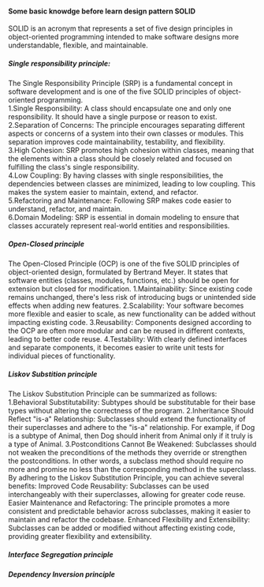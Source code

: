 #### Some basic knowdge before learn design pattern SOLID
SOLID is an acronym that represents a set of five design principles in object-oriented programming intended to make software designs more understandable, flexible, and maintainable.           
##### Single responsibility principle: 
The Single Responsibility Principle (SRP) is a fundamental concept in software development and is one of the five SOLID principles of object-oriented programming.              
1.Single Responsibility: A class should encapsulate one and only one responsibility. It should have a single purpose or reason to exist.                        
2.Separation of Concerns: The principle encourages separating different aspects or concerns of a system into their own classes or modules. This separation improves code maintainability, testability, and flexibility.                     
3.High Cohesion: SRP promotes high cohesion within classes, meaning that the elements within a class should be closely related and focused on fulfilling the class's single responsibility.                 
4.Low Coupling: By having classes with single responsibilities, the dependencies between classes are minimized, leading to low coupling. This makes the system easier to maintain, extend, and refactor.                
5.Refactoring and Maintenance: Following SRP makes code easier to understand, refactor, and maintain.               
6.Domain Modeling: SRP is essential in domain modeling to ensure that classes accurately represent real-world entities and responsibilities.                

##### Open-Closed principle
The Open-Closed Principle (OCP) is one of the five SOLID principles of object-oriented design, formulated by Bertrand Meyer. It states that software entities (classes, modules, functions, etc.) should be open for extension but closed for modification.
1.Maintainability: Since existing code remains unchanged, there's less risk of introducing bugs or unintended side effects when adding new features.
2.Scalability: Your software becomes more flexible and easier to scale, as new functionality can be added without impacting existing code.
3.Reusability: Components designed according to the OCP are often more modular and can be reused in different contexts, leading to better code reuse.
4.Testability: With clearly defined interfaces and separate components, it becomes easier to write unit tests for individual pieces of functionality.
##### Liskov Substition principle
The Liskov Substitution Principle can be summarized as follows:
1.Behavioral Substitutability: Subtypes should be substitutable for their base types without altering the correctness of the program.
2.Inheritance Should Reflect "is-a" Relationship: Subclasses should extend the functionality of their superclasses and adhere to the "is-a" relationship. For example, if Dog is a subtype of Animal, then Dog should inherit from Animal only if it truly is a type of Animal.
3.Postconditions Cannot Be Weakened: Subclasses should not weaken the preconditions of the methods they override or strengthen the postconditions. In other words, a subclass method should require no more and promise no less than the corresponding method in the superclass.
By adhering to the Liskov Substitution Principle, you can achieve several benefits:
Improved Code Reusability: Subclasses can be used interchangeably with their superclasses, allowing for greater code reuse.
Easier Maintenance and Refactoring: The principle promotes a more consistent and predictable behavior across subclasses, making it easier to maintain and refactor the codebase.
Enhanced Flexibility and Extensibility: Subclasses can be added or modified without affecting existing code, providing greater flexibility and extensibility.
##### Interface Segregation principle

##### Dependency Inversion principle
